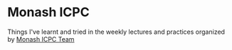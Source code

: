 # Monash ICPC
<p>Things I've learnt and tried in the weekly lectures and practices organized by 
<a href="https://twitter.com/monashicpc">Monash ICPC Team</a></p>
